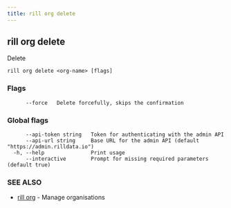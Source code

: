 ```yaml
---
title: rill org delete
---
```

## rill org delete

Delete

```
rill org delete <org-name> [flags]
```

### Flags

```
      --force   Delete forcefully, skips the confirmation
```

### Global flags

```
      --api-token string   Token for authenticating with the admin API
      --api-url string     Base URL for the admin API (default "https://admin.rilldata.io")
  -h, --help               Print usage
      --interactive        Prompt for missing required parameters (default true)
```

### SEE ALSO

* [rill org](org.md)	 - Manage organisations

